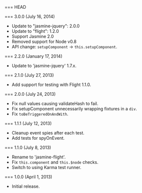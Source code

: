 === HEAD

=== 3.0.0 (July 16, 2014)

* Update to "jasmine-jquery": 2.0.0
* Update to "flight": 1.2.0
* Support Jasmine 2.0
* Removed support for Node v0.8
* API change: `setupComponent` -> `this.setupComponent`.

=== 2.2.0 (January 17, 2014)

* Update to 'jasmine-jquery' 1.7.x.

=== 2.1.0 (July 27, 2013)

* Add support for testing with Flight 1.1.0.

=== 2.0.0 (July 24, 2013)

* Fix null values causing validateHash to fail.
* Fix setupComponent unnecessarily wrapping fixtures in a `div`.
* Fix `toBeTriggeredOnAndWith`.

=== 1.1.1 (July 12, 2013)

* Cleanup event spies after each test.
* Add tests for spyOnEvent.

=== 1.1.0 (July 8, 2013)

* Rename to 'jasmine-flight'.
* Fix `this.component` and `this.$node` checks.
* Switch to using Karma test runner.

=== 1.0.0 (April 1, 2013)

* Initial release.
